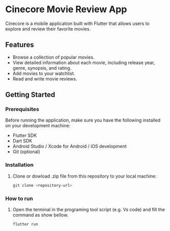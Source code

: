 # Cinecore Movie Review App

Cinecore is a mobile application built with Flutter that allows users to explore and review their favorite movies.

## Features

- Browse a collection of popular movies.
- View detailed information about each movie, including release year, genre, synopsis, and rating.
- Add movies to your watchlist.
- Read and write movie reviews.

## Getting Started

### Prerequisites

Before running the application, make sure you have the following installed on your development machine:

- Flutter SDK
- Dart SDK
- Android Studio / Xcode for Android / iOS development
- Git (optional)

### Installation

1. Clone or dowload .zip file from this repository to your local machine:

   ```bash
   git clone <repository-url>

### How to run
1. Open the terminal in the programing tool script (e.g. Vs code) and fill the command as show bellow.

   ```bash
   flutter run
 
